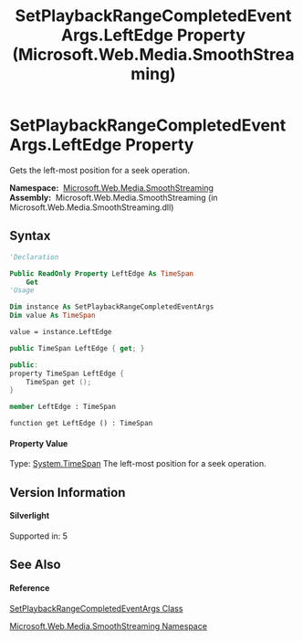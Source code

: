 ﻿---
title: SetPlaybackRangeCompletedEventArgs.LeftEdge Property  (Microsoft.Web.Media.SmoothStreaming)
TOCTitle: LeftEdge Property
ms:assetid: P:Microsoft.Web.Media.SmoothStreaming.SetPlaybackRangeCompletedEventArgs.LeftEdge
ms:mtpsurl: https://msdn.microsoft.com/en-us/library/microsoft.web.media.smoothstreaming.setplaybackrangecompletedeventargs.leftedge(v=VS.95)
ms:contentKeyID: 46307793
ms.date: 05/31/2012
mtps_version: v=VS.95
f1_keywords:
- Microsoft.Web.Media.SmoothStreaming.SetPlaybackRangeCompletedEventArgs.LeftEdge
- Microsoft.Web.Media.SmoothStreaming.SetPlaybackRangeCompletedEventArgs.get_LeftEdge
dev_langs:
- CSharp
- JScript
- VB
- FSharp
- c++
api_location:
- Microsoft.Web.Media.SmoothStreaming.dll
api_name:
- Microsoft.Web.Media.SmoothStreaming.SetPlaybackRangeCompletedEventArgs.get_LeftEdge
- Microsoft.Web.Media.SmoothStreaming.SetPlaybackRangeCompletedEventArgs.LeftEdge
api_type:
- Managed
topic_type:
- apiref
- kbSyntax
product_family_name: VS
ROBOTS: INDEX,FOLLOW
---

# SetPlaybackRangeCompletedEventArgs.LeftEdge Property

Gets the left-most position for a seek operation.

**Namespace:**  [Microsoft.Web.Media.SmoothStreaming](microsoft-web-media-smoothstreaming-namespace_1.md)  
**Assembly:**  Microsoft.Web.Media.SmoothStreaming (in Microsoft.Web.Media.SmoothStreaming.dll)

## Syntax

``` vb
'Declaration

Public ReadOnly Property LeftEdge As TimeSpan
    Get
'Usage

Dim instance As SetPlaybackRangeCompletedEventArgs
Dim value As TimeSpan

value = instance.LeftEdge
```

``` csharp
public TimeSpan LeftEdge { get; }
```

``` c++
public:
property TimeSpan LeftEdge {
    TimeSpan get ();
}
```

``` fsharp
member LeftEdge : TimeSpan
```

``` jscript
function get LeftEdge () : TimeSpan
```

#### Property Value

Type: [System.TimeSpan](https://msdn.microsoft.com/en-us/library/269ew577\(v=vs.95\))  
The left-most position for a seek operation.

## Version Information

#### Silverlight

Supported in: 5  

## See Also

#### Reference

[SetPlaybackRangeCompletedEventArgs Class](setplaybackrangecompletedeventargs-class-microsoft-web-media-smoothstreaming.md)

[Microsoft.Web.Media.SmoothStreaming Namespace](microsoft-web-media-smoothstreaming-namespace_1.md)

